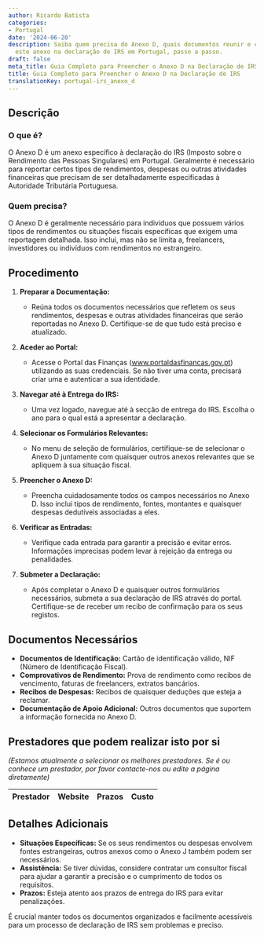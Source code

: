 ```yaml
---
author: Ricardo Batista
categories:
- Portugal
date: '2024-06-20'
description: Saiba quem precisa do Anexo D, quais documentos reunir e como preencher
  este anexo na declaração de IRS em Portugal, passo a passo.
draft: false
meta_title: Guia Completo para Preencher o Anexo D na Declaração de IRS
title: Guia Completo para Preencher o Anexo D na Declaração de IRS
translationKey: portugal-irs_anexo_d
---
```



## Descrição
### O que é?
O Anexo D é um anexo específico à declaração do IRS (Imposto sobre o Rendimento das Pessoas Singulares) em Portugal. Geralmente é necessário para reportar certos tipos de rendimentos, despesas ou outras atividades financeiras que precisam de ser detalhadamente especificadas à Autoridade Tributária Portuguesa.

### Quem precisa?
O Anexo D é geralmente necessário para indivíduos que possuem vários tipos de rendimentos ou situações fiscais específicas que exigem uma reportagem detalhada. Isso inclui, mas não se limita a, freelancers, investidores ou indivíduos com rendimentos no estrangeiro.

## Procedimento
1. **Preparar a Documentação:**
   - Reúna todos os documentos necessários que refletem os seus rendimentos, despesas e outras atividades financeiras que serão reportadas no Anexo D. Certifique-se de que tudo está preciso e atualizado.

2. **Aceder ao Portal:**
   - Acesse o Portal das Finanças (www.portaldasfinancas.gov.pt) utilizando as suas credenciais. Se não tiver uma conta, precisará criar uma e autenticar a sua identidade.

3. **Navegar até à Entrega do IRS:**
   - Uma vez logado, navegue até à secção de entrega do IRS. Escolha o ano para o qual está a apresentar a declaração.

4. **Selecionar os Formulários Relevantes:**
   - No menu de seleção de formulários, certifique-se de selecionar o Anexo D juntamente com quaisquer outros anexos relevantes que se apliquem à sua situação fiscal.

5. **Preencher o Anexo D:**
   - Preencha cuidadosamente todos os campos necessários no Anexo D. Isso inclui tipos de rendimento, fontes, montantes e quaisquer despesas dedutíveis associadas a eles.

6. **Verificar as Entradas:**
   - Verifique cada entrada para garantir a precisão e evitar erros. Informações imprecisas podem levar à rejeição da entrega ou penalidades.

7. **Submeter a Declaração:**
   - Após completar o Anexo D e quaisquer outros formulários necessários, submeta a sua declaração de IRS através do portal. Certifique-se de receber um recibo de confirmação para os seus registos.

## Documentos Necessários
- **Documentos de Identificação:** Cartão de identificação válido, NIF (Número de Identificação Fiscal).
- **Comprovativos de Rendimento:** Prova de rendimento como recibos de vencimento, faturas de freelancers, extratos bancários.
- **Recibos de Despesas:** Recibos de quaisquer deduções que esteja a reclamar.
- **Documentação de Apoio Adicional:** Outros documentos que suportem a informação fornecida no Anexo D.

## Prestadores que podem realizar isto por si
_(Estamos atualmente a selecionar os melhores prestadores. Se é ou conhece um prestador, por favor contacte-nos ou edite a página diretamente)_

| Prestador       |     Website     |     Prazos    |       Custo      |
| --------------- | --------------- |  :-------------: | :-------------: |

## Detalhes Adicionais
- **Situações Específicas:** Se os seus rendimentos ou despesas envolvem fontes estrangeiras, outros anexos como o Anexo J também podem ser necessários.
- **Assistência:** Se tiver dúvidas, considere contratar um consultor fiscal para ajudar a garantir a precisão e o cumprimento de todos os requisitos.
- **Prazos:** Esteja atento aos prazos de entrega do IRS para evitar penalizações.

É crucial manter todos os documentos organizados e facilmente acessíveis para um processo de declaração de IRS sem problemas e preciso.